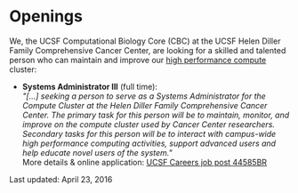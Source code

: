 # Openings


We, the UCSF Computational Biology Core (CBC) at the UCSF Helen Diller
Family Comprehensive Cancer Center, are looking for a skilled and
talented person who can maintain and improve our
[high performance compute] cluster:

* **Systems Administrator III** (full time):  
  _"[...] seeking a person to serve as a Systems Administrator for the
  Compute Cluster at the Helen Diller Family Comprehensive Cancer
  Center. The primary task for this person will be to maintain,
  monitor, and improve on the compute cluster used by Cancer Center
  researchers. Secondary tasks for this person will be to interact
  with campus-wide high performance computing activities, support
  advanced users and help educate novel users of the system."_  
  More details & online application: [UCSF Careers job post 44585BR](https://sjobs.brassring.com/1033/asp/tg/cim_jobdetail.asp?jobId=2265715&PartnerId=6495&SiteId=5226&JobSiteId=5226&JobSiteInfo=2265715_5226)

Last updated: April 23, 2016


[high performance compute]: <%=pathTo('hpc/index.html')%> 
